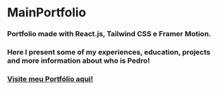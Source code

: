 # MainPortfolio
### Portfolio made with React.js, Tailwind CSS e Framer Motion.

### Here I present some of my experiences, education, projects and more information about who is Pedro!

### <a href="https://main-portfolio-pedro.vercel.app" target="_blank">Visite meu Portfólio aqui!</a>

